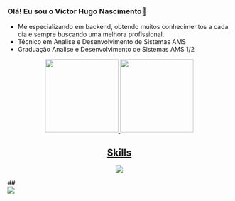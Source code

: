 ### Olá! Eu sou o Victor Hugo Nascimento👋

-  Me especializando em backend, obtendo muitos conhecimentos a cada dia e sempre buscando uma melhora profissional.
-  Técnico em Analise e Desenvolvimento de Sistemas AMS 
-  Graduação Analise e Desenvolvimento de Sistemas AMS 1/2

<div align="center">
  <a href="https://github.com/victorhfn/">
  <img height="165em" src="https://github-readme-stats.vercel.app/api?username=victorhfn&show_icons=true&theme=dark&include_all_commits=true&count_private=true"/>
  <img height="165em" src="https://github-readme-stats.vercel.app/api/top-langs/?username=victorhfn&layout=compact&langs_count=7&theme=dark"/>
</div>

 <h2 align="center">Skills </h2>

<p align="center">
  <a href="https://skillicons.dev">
    <img src="https://skillicons.dev/icons?i=visualstudio,cs,dotnet,js,css,html,azure,figma,github,git,mongodb,nodejs,react,postman" />
  </a>
</p>
##
 
<div> 
  <a href="https://www.linkedin.com/in/victor-hugo-nascimento-08246b236/" target="_blank"><img src="https://img.shields.io/badge/-LinkedIn-%230077B5?style=for-the-badge&logo=linkedin&logoColor=white" target="_blank"></a>  
</div>

